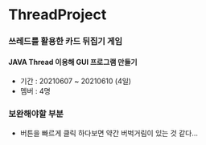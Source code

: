 # ThreadProject
### 쓰레드를 활용한 카드 뒤집기 게임
#### JAVA Thread 이용해 GUI 프로그램 만들기
* 기간 : 20210607 ~ 20210610 (4일)
* 멤버 : 4명
### 보완해야할 부분
* 버튼을 빠르게 클릭 하다보면 약간 버벅거림이 있는 것 같다...
